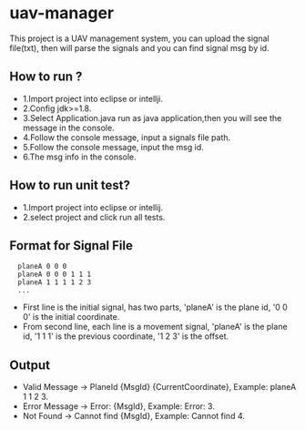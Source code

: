 # uav-manager
This project is a UAV management system, you can upload the signal file(txt), then will parse the signals and you can find signal msg by id.

## How to run ?
- 1.Import project into eclipse or intellji.
- 2.Config jdk>=1.8.
- 3.Select Application.java run as java application,then you will see the message in the console.
- 4.Follow the console message, input a signals file path.
- 5.Follow the console message, input the msg id.
- 6.The msg info in the console.

## How to run unit test?
- 1.Import project into eclipse or intellij.
- 2.select project and click run all tests.

## Format for Signal File

      planeA 0 0 0
      planeA 0 0 0 1 1 1
      planeA 1 1 1 1 2 3
      ...
      
*   First line is the initial signal, has two parts, 'planeA' is the plane id, '0 0 0' is the initial coordinate.
*   From second line, each line is a movement signal, 'planeA' is the plane id, '1 1 1' is the previous coordinate, '1 2 3' is the offset.

## Output

- Valid Message -> PlaneId {MsgId} {CurrentCoordinate}, Example: planeA 1 1 2 3.
- Error Message -> Error: {MsgId}, Example: Error: 3.
- Not Found -> Cannot find {MsgId}, Example: Cannot find 4.
